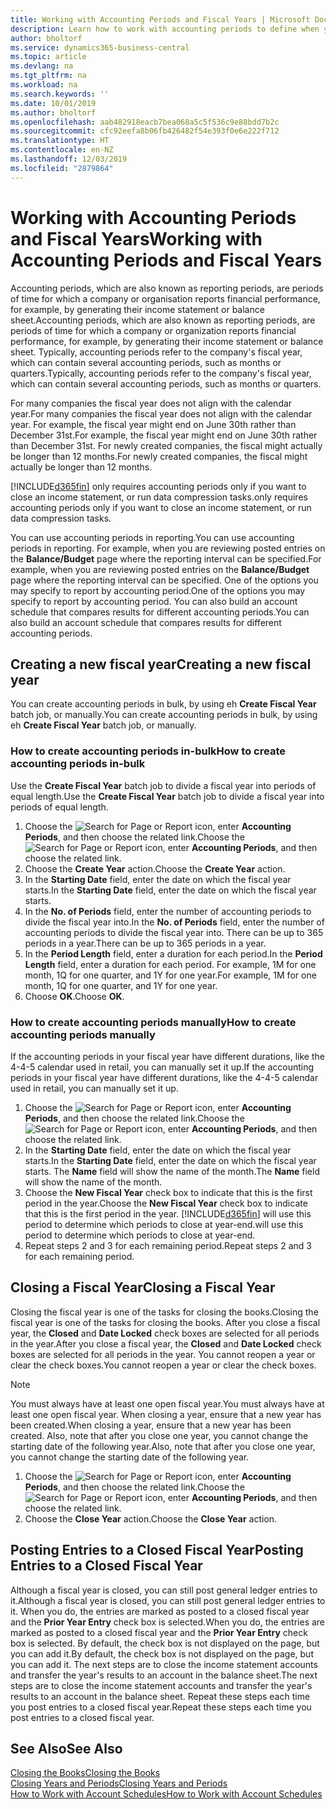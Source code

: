 ```yaml
---
title: Working with Accounting Periods and Fiscal Years | Microsoft Docs
description: Learn how to work with accounting periods to define when your company reports financial performance.
author: bholtorf
ms.service: dynamics365-business-central
ms.topic: article
ms.devlang: na
ms.tgt_pltfrm: na
ms.workload: na
ms.search.keywords: ''
ms.date: 10/01/2019
ms.author: bholtorf
ms.openlocfilehash: aab482918eacb7bea068a5c5f536c9e88bdd7b2c
ms.sourcegitcommit: cfc92eefa8b06fb426482f54e393f0e6e222f712
ms.translationtype: HT
ms.contentlocale: en-NZ
ms.lasthandoff: 12/03/2019
ms.locfileid: "2879864"
---
```

# <a name="working-with-accounting-periods-and-fiscal-years"></a><span data-ttu-id="4a94b-103">Working with Accounting Periods and Fiscal Years</span><span class="sxs-lookup"><span data-stu-id="4a94b-103">Working with Accounting Periods and Fiscal Years</span></span>
<span data-ttu-id="4a94b-104">Accounting periods, which are also known as reporting periods, are periods of time for which a company or organisation reports financial performance, for example, by generating their income statement or balance sheet.</span><span class="sxs-lookup"><span data-stu-id="4a94b-104">Accounting periods, which are also known as reporting periods, are periods of time for which a company or organization reports financial performance, for example, by generating their income statement or balance sheet.</span></span> <span data-ttu-id="4a94b-105">Typically, accounting periods refer to the company's fiscal year, which can contain several accounting periods, such as months or quarters.</span><span class="sxs-lookup"><span data-stu-id="4a94b-105">Typically, accounting periods refer to the company's fiscal year, which can contain several accounting periods, such as months or quarters.</span></span>

<span data-ttu-id="4a94b-106">For many companies the fiscal year does not align with the calendar year.</span><span class="sxs-lookup"><span data-stu-id="4a94b-106">For many companies the fiscal year does not align with the calendar year.</span></span> <span data-ttu-id="4a94b-107">For example, the fiscal year might end on June 30th rather than December 31st.</span><span class="sxs-lookup"><span data-stu-id="4a94b-107">For example, the fiscal year might end on June 30th rather than December 31st.</span></span> <span data-ttu-id="4a94b-108">For newly created companies, the fiscal might actually be longer than 12 months.</span><span class="sxs-lookup"><span data-stu-id="4a94b-108">For newly created companies, the fiscal might actually be longer than 12 months.</span></span> 

[!INCLUDE[d365fin](includes/d365fin_md.md)] <span data-ttu-id="4a94b-109">only requires accounting periods only if you want to close an income statement, or run data compression tasks.</span><span class="sxs-lookup"><span data-stu-id="4a94b-109">only requires accounting periods only if you want to close an income statement, or run data compression tasks.</span></span> 

<span data-ttu-id="4a94b-110">You can use accounting periods in reporting.</span><span class="sxs-lookup"><span data-stu-id="4a94b-110">You can use accounting periods in reporting.</span></span> <span data-ttu-id="4a94b-111">For example, when you are reviewing posted entries on the **Balance/Budget** page where the reporting interval can be specified.</span><span class="sxs-lookup"><span data-stu-id="4a94b-111">For example, when you are reviewing posted entries on the **Balance/Budget** page where the reporting interval can be specified.</span></span> <span data-ttu-id="4a94b-112">One of the options you may specify to report by accounting period.</span><span class="sxs-lookup"><span data-stu-id="4a94b-112">One of the options you may specify to report by accounting period.</span></span> <span data-ttu-id="4a94b-113">You can also build an account schedule that compares results for different accounting periods.</span><span class="sxs-lookup"><span data-stu-id="4a94b-113">You can also build an account schedule that compares results for different accounting periods.</span></span>

## <a name="creating-a-new-fiscal-year"></a><span data-ttu-id="4a94b-114">Creating a new fiscal year</span><span class="sxs-lookup"><span data-stu-id="4a94b-114">Creating a new fiscal year</span></span>
<span data-ttu-id="4a94b-115">You can create accounting periods in bulk, by using eh **Create Fiscal Year** batch job, or manually.</span><span class="sxs-lookup"><span data-stu-id="4a94b-115">You can create accounting periods in bulk, by using eh **Create Fiscal Year** batch job, or manually.</span></span>

### <a name="how-to-create-accounting-periods-in-bulk"></a><span data-ttu-id="4a94b-116">How to create accounting periods in-bulk</span><span class="sxs-lookup"><span data-stu-id="4a94b-116">How to create accounting periods in-bulk</span></span>
<span data-ttu-id="4a94b-117">Use the **Create Fiscal Year** batch job to divide a fiscal year into periods of equal length.</span><span class="sxs-lookup"><span data-stu-id="4a94b-117">Use the **Create Fiscal Year** batch job to divide a fiscal year into periods of equal length.</span></span>  

1. <span data-ttu-id="4a94b-118">Choose the ![Search for Page or Report](media/ui-search/search_small.png "Search for Page or Report icon") icon, enter **Accounting Periods**, and then choose the related link.</span><span class="sxs-lookup"><span data-stu-id="4a94b-118">Choose the ![Search for Page or Report](media/ui-search/search_small.png "Search for Page or Report icon") icon, enter **Accounting Periods**, and then choose the related link.</span></span>  
2. <span data-ttu-id="4a94b-119">Choose the **Create Year** action.</span><span class="sxs-lookup"><span data-stu-id="4a94b-119">Choose the **Create Year** action.</span></span>  <!--What about the Scheduling option? Should we mention that? There's also the Report Output Type field...-->
3. <span data-ttu-id="4a94b-120">In the **Starting Date** field, enter the date on which the fiscal year starts.</span><span class="sxs-lookup"><span data-stu-id="4a94b-120">In the **Starting Date** field, enter the date on which the fiscal year starts.</span></span>  
4. <span data-ttu-id="4a94b-121">In the **No. of Periods** field, enter the number of accounting periods to divide the fiscal year into.</span><span class="sxs-lookup"><span data-stu-id="4a94b-121">In the **No. of Periods** field, enter the number of accounting periods to divide the fiscal year into.</span></span> <span data-ttu-id="4a94b-122">There can be up to 365 periods in a year.</span><span class="sxs-lookup"><span data-stu-id="4a94b-122">There can be up to 365 periods in a year.</span></span>  
5. <span data-ttu-id="4a94b-123">In the **Period Length** field, enter a duration for each period.</span><span class="sxs-lookup"><span data-stu-id="4a94b-123">In the **Period Length** field, enter a duration for each period.</span></span> <span data-ttu-id="4a94b-124">For example, 1M for one month, 1Q for one quarter, and 1Y for one year.</span><span class="sxs-lookup"><span data-stu-id="4a94b-124">For example, 1M for one month, 1Q for one quarter, and 1Y for one year.</span></span>  
6. <span data-ttu-id="4a94b-125">Choose **OK**.</span><span class="sxs-lookup"><span data-stu-id="4a94b-125">Choose **OK**.</span></span>  

### <a name="how-to-create-accounting-periods-manually"></a><span data-ttu-id="4a94b-126">How to create accounting periods manually</span><span class="sxs-lookup"><span data-stu-id="4a94b-126">How to create accounting periods manually</span></span>
<span data-ttu-id="4a94b-127">If the accounting periods in your fiscal year have different durations, like the 4-4-5 calendar used in retail, you can manually set it up.</span><span class="sxs-lookup"><span data-stu-id="4a94b-127">If the accounting periods in your fiscal year have different durations, like the 4-4-5 calendar used in retail, you can manually set it up.</span></span>  
  
1. <span data-ttu-id="4a94b-128">Choose the ![Search for Page or Report](media/ui-search/search_small.png "Search for Page or Report icon") icon, enter **Accounting Periods**, and then choose the related link.</span><span class="sxs-lookup"><span data-stu-id="4a94b-128">Choose the ![Search for Page or Report](media/ui-search/search_small.png "Search for Page or Report icon") icon, enter **Accounting Periods**, and then choose the related link.</span></span>  
2. <span data-ttu-id="4a94b-129">In the **Starting Date** field, enter the date on which the fiscal year starts.</span><span class="sxs-lookup"><span data-stu-id="4a94b-129">In the **Starting Date** field, enter the date on which the fiscal year starts.</span></span> <span data-ttu-id="4a94b-130">The **Name** field will show the name of the month.</span><span class="sxs-lookup"><span data-stu-id="4a94b-130">The **Name** field will show the name of the month.</span></span>  
3. <span data-ttu-id="4a94b-131">Choose the **New Fiscal Year** check box to indicate that this is the first period in the year.</span><span class="sxs-lookup"><span data-stu-id="4a94b-131">Choose the **New Fiscal Year** check box to indicate that this is the first period in the year.</span></span> [!INCLUDE[d365fin](includes/d365fin_md.md)] <span data-ttu-id="4a94b-132">will use this period to determine which periods to close at year-end.</span><span class="sxs-lookup"><span data-stu-id="4a94b-132">will use this period to determine which periods to close at year-end.</span></span>
4. <span data-ttu-id="4a94b-133">Repeat steps 2 and 3 for each remaining period.</span><span class="sxs-lookup"><span data-stu-id="4a94b-133">Repeat steps 2 and 3 for each remaining period.</span></span>  

## <a name="closing-a-fiscal-year"></a><span data-ttu-id="4a94b-134">Closing a Fiscal Year</span><span class="sxs-lookup"><span data-stu-id="4a94b-134">Closing a Fiscal Year</span></span>
<span data-ttu-id="4a94b-135">Closing the fiscal year is one of the tasks for closing the books.</span><span class="sxs-lookup"><span data-stu-id="4a94b-135">Closing the fiscal year is one of the tasks for closing the books.</span></span> <span data-ttu-id="4a94b-136">After you close a fiscal year, the **Closed** and **Date Locked** check boxes are selected for all periods in the year.</span><span class="sxs-lookup"><span data-stu-id="4a94b-136">After you close a fiscal year, the **Closed** and **Date Locked** check boxes are selected for all periods in the year.</span></span> <span data-ttu-id="4a94b-137">You cannot reopen a year or clear the check boxes.</span><span class="sxs-lookup"><span data-stu-id="4a94b-137">You cannot reopen a year or clear the check boxes.</span></span>

> [!NOTE]  
>  <span data-ttu-id="4a94b-138">You must always have at least one open fiscal year.</span><span class="sxs-lookup"><span data-stu-id="4a94b-138">You must always have at least one open fiscal year.</span></span> <span data-ttu-id="4a94b-139">When closing a year, ensure that a new year has been created.</span><span class="sxs-lookup"><span data-stu-id="4a94b-139">When closing a year, ensure that a new year has been created.</span></span> <span data-ttu-id="4a94b-140">Also, note that after you close one year, you cannot change the starting date of the following year.</span><span class="sxs-lookup"><span data-stu-id="4a94b-140">Also, note that after you close one year, you cannot change the starting date of the following year.</span></span>

1. <span data-ttu-id="4a94b-141">Choose the ![Search for Page or Report](media/ui-search/search_small.png "Search for Page or Report icon") icon, enter **Accounting Periods**, and then choose the related link.</span><span class="sxs-lookup"><span data-stu-id="4a94b-141">Choose the ![Search for Page or Report](media/ui-search/search_small.png "Search for Page or Report icon") icon, enter **Accounting Periods**, and then choose the related link.</span></span>  
2. <span data-ttu-id="4a94b-142">Choose the **Close Year** action.</span><span class="sxs-lookup"><span data-stu-id="4a94b-142">Choose the **Close Year** action.</span></span>  

## <a name="posting-entries-to-a-closed-fiscal-year"></a><span data-ttu-id="4a94b-143">Posting Entries to a Closed Fiscal Year</span><span class="sxs-lookup"><span data-stu-id="4a94b-143">Posting Entries to a Closed Fiscal Year</span></span>
<span data-ttu-id="4a94b-144">Although a fiscal year is closed, you can still post general ledger entries to it.</span><span class="sxs-lookup"><span data-stu-id="4a94b-144">Although a fiscal year is closed, you can still post general ledger entries to it.</span></span> <span data-ttu-id="4a94b-145">When you do, the entries are marked as posted to a closed fiscal year and the **Prior Year Entry** check box is selected.</span><span class="sxs-lookup"><span data-stu-id="4a94b-145">When you do, the entries are marked as posted to a closed fiscal year and the **Prior Year Entry** check box is selected.</span></span> <span data-ttu-id="4a94b-146">By default, the check box is not displayed on the page, but you can add it.</span><span class="sxs-lookup"><span data-stu-id="4a94b-146">By default, the check box is not displayed on the page, but you can add it.</span></span> <span data-ttu-id="4a94b-147">The next steps are to close the income statement accounts and transfer the year's results to an account in the balance sheet.</span><span class="sxs-lookup"><span data-stu-id="4a94b-147">The next steps are to close the income statement accounts and transfer the year's results to an account in the balance sheet.</span></span> <span data-ttu-id="4a94b-148">Repeat these steps each time you post entries to a closed fiscal year.</span><span class="sxs-lookup"><span data-stu-id="4a94b-148">Repeat these steps each time you post entries to a closed fiscal year.</span></span>

## <a name="see-also"></a><span data-ttu-id="4a94b-149">See Also</span><span class="sxs-lookup"><span data-stu-id="4a94b-149">See Also</span></span>
[<span data-ttu-id="4a94b-150">Closing the Books</span><span class="sxs-lookup"><span data-stu-id="4a94b-150">Closing the Books</span></span>](year-close-books.md)  
[<span data-ttu-id="4a94b-151">Closing Years and Periods</span><span class="sxs-lookup"><span data-stu-id="4a94b-151">Closing Years and Periods</span></span>](year-close-years-periods.md)  
[<span data-ttu-id="4a94b-152">How to Work with Account Schedules</span><span class="sxs-lookup"><span data-stu-id="4a94b-152">How to Work with Account Schedules</span></span>](bi-how-work-account-schedule.md)  
  





